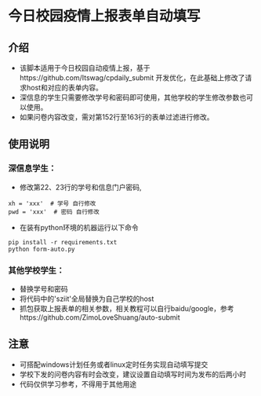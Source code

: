 # 今日校园疫情上报表单自动填写
## 介绍
- 该脚本适用于今日校园自动疫情上报，基于https://github.com/Itswag/cpdaily_submit 开发优化，在此基础上修改了请求host和对应的表单内容。
- 深信息的学生只需要修改学号和密码即可使用，其他学校的学生修改参数也可以使用。
- 如果问卷内容改变，需对第152行至163行的表单过滤进行修改。
## 使用说明
### 深信息学生：
- 修改第22、23行的学号和信息门户密码,
```
xh = 'xxx'  # 学号 自行修改
pwd = 'xxx'  # 密码 自行修改
```
- 在装有python环境的机器运行以下命令
```
pip install -r requirements.txt
python form-auto.py
```
### 其他学校学生：
- 替换学号和密码
- 将代码中的'sziit'全局替换为自己学校的host
- 抓包获取上报表单的相关参数，相关教程可以自行baidu/google，参考https://github.com/ZimoLoveShuang/auto-submit

## 注意
- 可搭配windows计划任务或者linux定时任务实现自动填写提交
- 学校下发的问卷内容有时会改变，建议设置自动填写时间为发布的后两小时
- 代码仅供学习参考，不得用于其他用途

